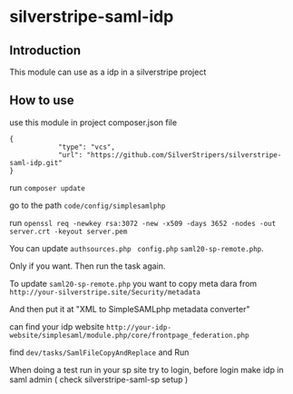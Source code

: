 # silverstripe-saml-idp

## Introduction
This module can use as a idp in a silverstripe project

## How to use
use this module in project composer.json file 
```$xslt
{
            "type": "vcs",
            "url": "https://github.com/SilverStripers/silverstripe-saml-idp.git"
}
```

run ```composer update```

go to the path ```code/config/simplesamlphp``` 

run ```openssl req -newkey rsa:3072 -new -x509 -days 3652 -nodes -out server.crt -keyout server.pem```

You can update ```authsources.php``` ``` config.php``` ```saml20-sp-remote.php```. 

Only if you want. Then run the task again.

To update ```saml20-sp-remote.php``` you want to copy meta dara from ```http://your-silverstripe.site/Security/metadata```

And then put it at "XML to SimpleSAMLphp metadata converter"

can find your idp website ```http://your-idp-website/simplesaml/module.php/core/frontpage_federation.php```


find ```dev/tasks/SamlFileCopyAndReplace``` and Run

When doing a test run in your sp site try to login, before login make idp in saml admin ( check silverstripe-saml-sp setup )